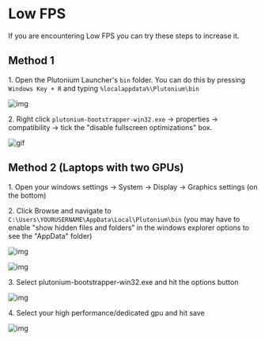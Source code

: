 # Low FPS

If you are encountering Low FPS you can try these steps to increase it.

## Method 1

1\. Open the Plutonium Launcher's `bin` folder. You can do this by pressing `Windows Key + R` and typing `%localappdata%\Plutonium\bin`

![img](https://i.imgur.com/CTF3jDc.png)

2\. Right click `plutonium-bootstrapper-win32.exe` -> properties -> compatibility -> tick the "disable fullscreen optimizations" box.

![gif](https://i.imgur.com/oyR9WIH.gif)

## Method 2 (Laptops with two GPUs)

1\. Open your windows settings -> System -> Display -> Graphics settings (on the bottom)

2\. Click Browse and navigate to `C:\Users\YOURUSERNAME\AppData\Local\Plutonium\bin` (you may have to enable "show hidden files and folders" in the windows explorer options to see the "AppData" folder)

![img](https://i.gyazo.com/db5c354783a12a555e5d65b7a713563d.png)

![img](https://i.imgur.com/O6ILudW.png)

3\. Select plutonium-bootstrapper-win32.exe and hit the options button

![img](https://i.gyazo.com/fa569eacd9abc23f4c1eae37d3215c3c.png)

4\. Select your high performance/dedicated gpu and hit save

![img](https://i.imgur.com/OWfru0K.png)